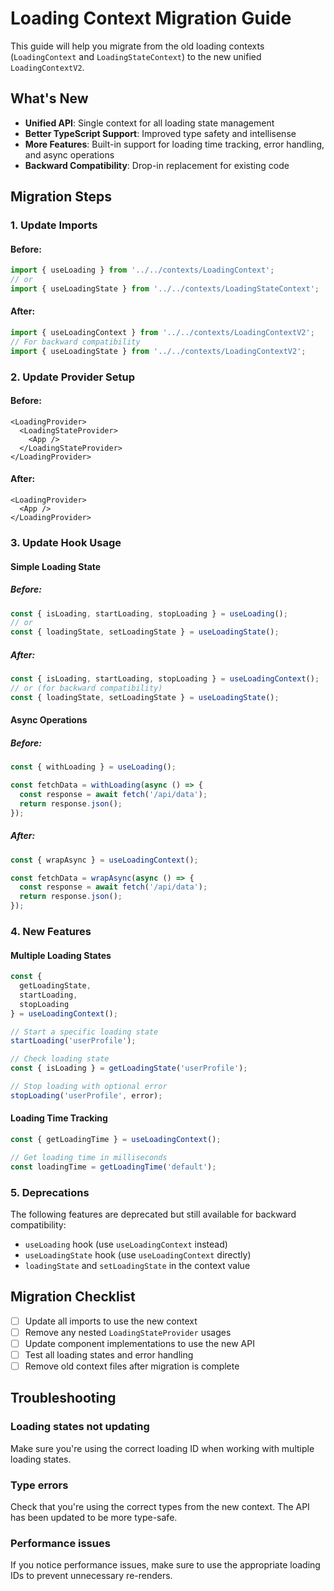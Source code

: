 # Loading Context Migration Guide

This guide will help you migrate from the old loading contexts (`LoadingContext` and `LoadingStateContext`) to the new unified `LoadingContextV2`.

## What's New

- **Unified API**: Single context for all loading state management
- **Better TypeScript Support**: Improved type safety and intellisense
- **More Features**: Built-in support for loading time tracking, error handling, and async operations
- **Backward Compatibility**: Drop-in replacement for existing code

## Migration Steps

### 1. Update Imports

#### Before:
```typescript
import { useLoading } from '../../contexts/LoadingContext';
// or
import { useLoadingState } from '../../contexts/LoadingStateContext';
```

#### After:
```typescript
import { useLoadingContext } from '../../contexts/LoadingContextV2';
// For backward compatibility
import { useLoadingState } from '../../contexts/LoadingContextV2';
```

### 2. Update Provider Setup

#### Before:
```tsx
<LoadingProvider>
  <LoadingStateProvider>
    <App />
  </LoadingStateProvider>
</LoadingProvider>
```

#### After:
```tsx
<LoadingProvider>
  <App />
</LoadingProvider>
```

### 3. Update Hook Usage

#### Simple Loading State

##### Before:
```typescript
const { isLoading, startLoading, stopLoading } = useLoading();
// or
const { loadingState, setLoadingState } = useLoadingState();
```

##### After:
```typescript
const { isLoading, startLoading, stopLoading } = useLoadingContext();
// or (for backward compatibility)
const { loadingState, setLoadingState } = useLoadingState();
```

#### Async Operations

##### Before:
```typescript
const { withLoading } = useLoading();

const fetchData = withLoading(async () => {
  const response = await fetch('/api/data');
  return response.json();
});
```

##### After:
```typescript
const { wrapAsync } = useLoadingContext();

const fetchData = wrapAsync(async () => {
  const response = await fetch('/api/data');
  return response.json();
});
```

### 4. New Features

#### Multiple Loading States
```typescript
const { 
  getLoadingState, 
  startLoading, 
  stopLoading 
} = useLoadingContext();

// Start a specific loading state
startLoading('userProfile');

// Check loading state
const { isLoading } = getLoadingState('userProfile');

// Stop loading with optional error
stopLoading('userProfile', error);
```

#### Loading Time Tracking
```typescript
const { getLoadingTime } = useLoadingContext();

// Get loading time in milliseconds
const loadingTime = getLoadingTime('default');
```

### 5. Deprecations

The following features are deprecated but still available for backward compatibility:

- `useLoading` hook (use `useLoadingContext` instead)
- `useLoadingState` hook (use `useLoadingContext` directly)
- `loadingState` and `setLoadingState` in the context value

## Migration Checklist

- [ ] Update all imports to use the new context
- [ ] Remove any nested `LoadingStateProvider` usages
- [ ] Update component implementations to use the new API
- [ ] Test all loading states and error handling
- [ ] Remove old context files after migration is complete

## Troubleshooting

### Loading states not updating
Make sure you're using the correct loading ID when working with multiple loading states.

### Type errors
Check that you're using the correct types from the new context. The API has been updated to be more type-safe.

### Performance issues
If you notice performance issues, make sure to use the appropriate loading IDs to prevent unnecessary re-renders.
